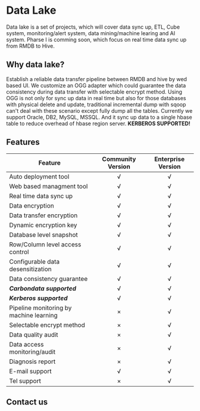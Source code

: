 # Data Lake
Data lake is a set of projects, which will cover data sync up, ETL, Cube system, monitoring/alert system, data mining/machine learing and AI system. Pharse I is comming soon, which focus on real time data sync up from RMDB to Hive.

## Why data lake?
Establish a reliable data transfer pipeline between RMDB and hive by wed based UI. We customize an OGG adapter which could guarantee the data consistency during data transfer with selectable encrypt method. Using OGG is not only for sync up data in real time but also for those databases with physical delete and update, traditional incremental dump with sqoop can't deal with these scenario except fully dump all the tables. Currently we support Oracle, DB2, MySQL, MSSQL. And it sync up data to a single hbase table to reduce overhead of hbase region server.  **KERBEROS SUPPORTED!**

## Features

| Feature        | Community Version | Enterprise Version  |
| ------------- |:-------------:| :-----:|
| Auto deployment tool|√|√|
| Web based managment tool|√|√|
| Real time data sync up|√|√|
| Data encryption|√|√|
| Data transfer encryption|√|√|
| Dynamic encryption key|√|√|
| Database level snapshot|√|√|
| Row/Column level access control|√|√|
| Configurable data desensitization|√|√|
| Data consistency guarantee|√|√|
| ***Carbondata supported***|√|√|
| ***Kerberos supported***|√|√|
| Pipeline monitoring by machine learning|×|√|
| Selectable encrypt method|×|√|
| Data quality audit|×|√|
| Data access monitoring/audit|×|√|
| Diagnosis report|×|√|
| E-mail support|√|√|
| Tel support|×|√|

## Contact us
